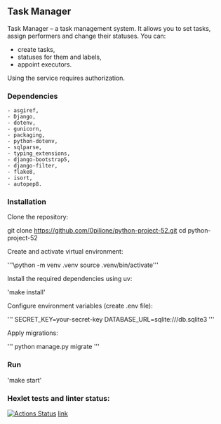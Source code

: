 ## Task Manager

Task Manager – a task management system. It allows you to set tasks, assign performers and change their statuses. You can:
- create tasks, 
- statuses for them and labels,
- appoint executors.

Using the service requires authorization.

### Dependencies

    - asgiref,
    - Django,
    - dotenv,
    - gunicorn,
    - packaging,
    - python-dotenv,
    - sqlparse,
    - typing_extensions,
    - django-bootstrap5,
    - django-filter,
    - flake8,
    - isort,
    - autopep8.

### Installation

Clone the repository:

git clone https://github.com/0pilione/python-project-52.git
cd python-project-52

Create and activate virtual environment:

'''\python -m venv .venv
source .venv/bin/activate\'''

Install the required dependencies using uv: 

'make install'

Configure environment variables (create .env file):

''' SECRET_KEY=your-secret-key
DATABASE_URL=sqlite:///db.sqlite3 '''

Apply migrations:

''' python manage.py migrate '''

### Run

'make start'

### Hexlet tests and linter status:
[![Actions Status](https://github.com/0pilione/python-project-52/actions/workflows/hexlet-check.yml/badge.svg)](https://github.com/0pilione/python-project-52/actions)
[link](https://task-manager-1dz1.onrender.com)